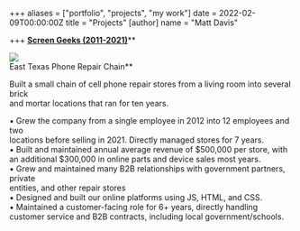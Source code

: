 +++
aliases = ["portfolio", "projects", "my work"]
date = 2022-02-09T00:00:00Z
title = "Projects"
[author]
name = "Matt Davis"

+++
[**Screen Geeks (2011-2021)**](https://www.thescreengeeks.com)**  
  
![](/uploads/screengeeks.gif)  
East Texas Phone Repair Chain**  
  
Built a small chain of cell phone repair stores from a living room into several brick  
and mortar locations that ran for ten years.  
  
▪ Grew the company from a single employee in 2012 into 12 employees and two  
locations before selling in 2021. Directly managed stores for 7 years.  
▪ Built and maintained annual average revenue of $500,000 per store, with an additional $300,000 in online parts and device sales most years.  
▪ Grew and maintained many B2B relationships with government partners, private  
entities, and other repair stores  
▪ Designed and built our online platforms using JS, HTML, and CSS.  
▪ Maintained a customer-facing role for 6+ years, directly handling customer service and B2B contracts, including local government/schools.